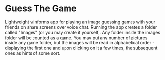 # Guess The Game
Lightweight winforms app for playing an image guessing games with your friends on share screens over voice chat.
Running the app creates a folder called "Images" (or you may create it yourself). Any folder inside the images folder will be counted as a game.
You may put any number of pictures inside any game folder, but the images will be read in alphabetical order - displaying the first one and upon clicking on it a few times, the subsequent ones as hints of some sort.